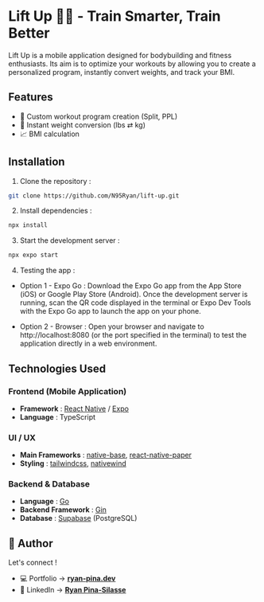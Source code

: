 # Lift Up 🏋️‍♂️ - Train Smarter, Train Better

Lift Up is a mobile application designed for bodybuilding and fitness enthusiasts. Its aim is to optimize your workouts by allowing you to create a personalized program, instantly convert weights, and track your BMI.

## Features

- 📅 Custom workout program creation (Split, PPL)
- 🔄 Instant weight conversion (lbs ⇄ kg)
- 📈 BMI calculation

## Installation

1. Clone the repository :

```bash
git clone https://github.com/N95Ryan/lift-up.git
```

2. Install dependencies :

```bash
npx install
```

3. Start the development server :

```bash
npx expo start
```

4. Testing the app :

- Option 1 - Expo Go : Download the Expo Go app from the App Store (iOS) or Google Play Store (Android). Once the development server is running, scan the QR code displayed in the terminal or Expo Dev Tools with the Expo Go app to launch the app on your phone.

- Option 2 - Browser : Open your browser and navigate to http://localhost:8080 (or the port specified in the terminal) to test the application directly in a web environment.

## Technologies Used

### **Frontend (Mobile Application)**

- **Framework** : [React Native](https://reactnative.dev/) / [Expo](https://expo.dev/)
- **Language** : TypeScript

### **UI / UX**

- **Main Frameworks** : [native-base](https://nativebase.io/), [react-native-paper](https://callstack.github.io/react-native-paper/)
- **Styling** : [tailwindcss](https://tailwindcss.com/), [nativewind](https://www.nativewind.dev/)

### **Backend & Database**

- **Language** : [Go](https://golang.org/)
- **Backend Framework** : [Gin](https://gin-gonic.com/)
- **Database** : [Supabase](https://supabase.com/) (PostgreSQL)

## 👥 Author

Let's connect !

- 💻 Portfolio → **[ryan-pina.dev](https://ryan-pina.dev/en)**
- 💼 LinkedIn → **[Ryan Pina-Silasse](https://www.linkedin.com/in/ryan-pina-silasse/)**
